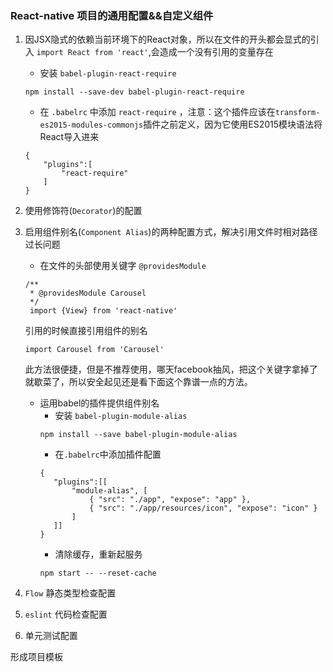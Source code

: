 ### React-native 项目的通用配置&&自定义组件

1. 因JSX隐式的依赖当前环境下的React对象，所以在文件的开头都会显式的引入 `import React from 'react'`,会造成一个没有引用的变量存在
    
    * 安装 `babel-plugin-react-require`

    ```
    npm install --save-dev babel-plugin-react-require

    ```

    * 在 `.babelrc` 中添加 `react-require` ，注意：这个插件应该在`transform-es2015-modules-commonjs`插件之前定义，因为它使用ES2015模块语法将React导入进来

    ```
    {
        "plugins":[
            "react-require"
        ]
    }

    ```

2. 使用修饰符(`Decorator`)的配置

3. 启用组件别名(`Component Alias`)的两种配置方式，解决引用文件时相对路径过长问题

    * 在文件的头部使用关键字 `@providesModule`

    ``` 
    /**
     * @providesModule Carousel
     */
     import {View} from 'react-native'
    ```

    引用的时候直接引用组件的别名

    ```
    import Carousel from 'Carousel'

    ```

    此方法很便捷，但是不推荐使用，哪天facebook抽风，把这个关键字拿掉了就歇菜了，所以安全起见还是看下面这个靠谱一点的方法。

    * 运用babel的插件提供组件别名
        * 安装 `babel-plugin-module-alias`
        ```
        npm install --save babel-plugin-module-alias    

        ```  
        * 在`.babelrc`中添加插件配置
         ```
        {
            "plugins":[[
                "module-alias", [
                    { "src": "./app", "expose": "app" },
                    { "src": "./app/resources/icon", "expose": "icon" }
                ]
            ]]
        }

        ```
        * 清除缓存，重新起服务
        ```
        npm start -- --reset-cache        

        ```
4. `Flow` 静态类型检查配置

5. `eslint` 代码检查配置

6. 单元测试配置

形成项目模板









